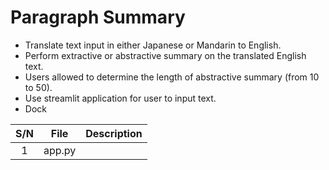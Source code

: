 # Paragraph Summary
* Translate text input in either Japanese or Mandarin to English.
* Perform extractive or abstractive summary on the translated English text.
* Users allowed to determine the length of abstractive summary (from 10 to 50).
* Use streamlit application for user to input text.
* Dock

| S/N | File | Description |
| :--: | :--: | :--: |
| 1 | app.py | 

